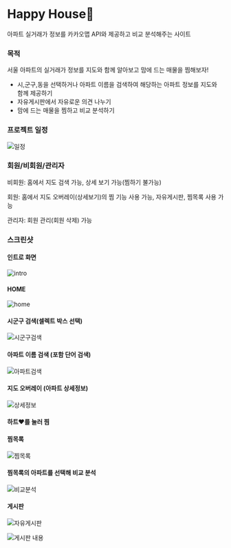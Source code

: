 # Happy House🏡

아파트 실거래가 정보를 카카오맵 API와 제공하고 비교 분석해주는 사이트

### 목적

서울 아파트의 실거래가 정보를 지도와 함께 알아보고 맘에 드는 매물을 찜해보자!

- 시,군구,동을 선택하거나 아파트 이름을 검색하여 해당하는 아파트 정보를 지도와 함께 제공하기
- 자유게시판에서 자유로운 의견 나누기
- 맘에 드는 매물을 찜하고 비교 분석하기

### 프로젝트 일정

![일정](https://user-images.githubusercontent.com/70522500/145055271-a6bdfd8d-2c3e-4703-a314-e85cbfc72200.jpg)



### 회원/비회원/관리자

비회원: 홈에서 지도 검색 가능, 상세 보기 가능(찜하기 불가능)

회원: 홈에서 지도 오버레이(상세보기)의 찜 기능 사용 가능, 자유게시판, 찜목록 사용 가능

관리자: 회원 관리(회원 삭제) 가능



### 스크린샷

#### 인트로 화면

![intro](https://user-images.githubusercontent.com/70522500/145055187-8e3ab997-83ef-478b-8783-a3ce116ca596.jpg)

#### HOME

![home](https://user-images.githubusercontent.com/70522500/145055543-0b32dcc7-2d9f-46da-aa6f-3708cffbc842.jpg)

#### 시군구 검색(셀렉트 박스 선택)

![시군구검색](https://user-images.githubusercontent.com/70522500/145055671-58c280a2-c803-4c07-8687-50d1aeddcbac.jpg)

#### 아파트 이름 검색 (포함 단어 검색)

![아파트검색](https://user-images.githubusercontent.com/70522500/145055687-a6fbb24e-ff86-4c83-a609-09c6bcbcb3ba.jpg)

#### 지도 오버레이 (아파트 상세정보)

![상세정보](https://user-images.githubusercontent.com/70522500/145055759-bb8241c8-b82b-43d1-b0cd-710b31f9c279.jpg)

#### 하트❤를 눌러 찜

#### 찜목록

![찜목록](https://user-images.githubusercontent.com/70522500/145055738-27a7138a-e77d-4b9e-bd95-d2fc2af7bf38.jpg)

#### 찜목록의 아파트를 선택해 비교 분석

![비교분석](https://user-images.githubusercontent.com/70522500/145055730-f73a479b-0e94-4977-b308-52da081526cd.jpg)

#### 게시판

![자유게시판](https://user-images.githubusercontent.com/70522500/145055709-1068f331-7c4e-49f2-b469-4eeb3d39a218.jpg)

![게시판 내용](https://user-images.githubusercontent.com/70522500/145055717-0e59ffc1-28e2-407a-9cdc-81edf5a49831.jpg)

